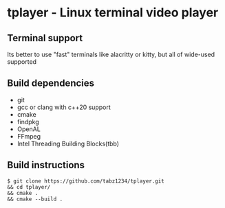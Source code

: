 tplayer - Linux terminal video player
=====================================

Terminal support
----------------
Its better to use "fast" terminals like alacritty or kitty, 
but all of wide-used supported

Build dependencies
------------------
- git
- gcc or clang with c++20 support
- cmake
- findpkg
- OpenAL
- FFmpeg
- Intel Threading Building Blocks(tbb)

Build instructions
------------------

    $ git clone https://github.com/tabz1234/tplayer.git
    && cd tplayer/
    && cmake .
    && cmake --build .
    
